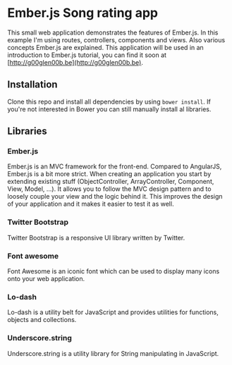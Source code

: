# Ember.js Song rating app
This small web application demonstrates the features of Ember.js. In this example I'm using routes, controllers, components and views. Also various concepts Ember.js are explained.
This application will be used in an introduction to Ember.js tutorial, you can find it soon at [http://g00glen00b.be](http://g00glen00b.be).

## Installation
Clone this repo and install all dependencies by using `bower install`. If you're not interested in Bower you can still manually install al libraries.

## Libraries

### Ember.js
Ember.js is an MVC framework for the front-end. Compared to AngularJS, Ember.js is a bit more strict. When creating an application you start by extending existing stuff (ObjectController, ArrayController, Component, View, Model, ...).
It allows you to follow the MVC design pattern and to loosely couple your view and the logic behind it. This improves the design of your application and it makes it easier to test it as well.

### Twitter Bootstrap
Twitter Bootstrap is a responsive UI library written by Twitter.

### Font awesome
Font Awesome is an iconic font which can be used to display many icons onto your web application.

### Lo-dash
Lo-dash is a utility belt for JavaScript and provides utilities for functions, objects and collections.

### Underscore.string
Underscore.string is a utility library for String manipulating in JavaScript.